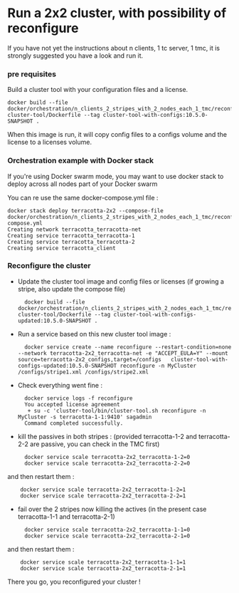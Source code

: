 # Run a 2x2 cluster, with possibility of reconfigure

If you have not yet the instructions about n clients, 1 tc server, 1 tmc, it is strongly suggested you have a look and run it.

### pre requisites
Build a cluster tool with your configuration files and a license.

    docker build --file docker/orchestration/n_clients_2_stripes_with_2_nodes_each_1_tmc/reconfigure/initial-cluster-tool/Dockerfile --tag cluster-tool-with-configs:10.5.0-SNAPSHOT .

When this image is run, it will copy config files to a configs volume and the license to a licenses volume.


### Orchestration example with Docker stack

If you're using Docker swarm mode, you may want to use docker stack to deploy across all nodes part of your Docker swarm

You can re use the same docker-compose.yml file :

    docker stack deploy terracotta-2x2 --compose-file docker/orchestration/n_clients_2_stripes_with_2_nodes_each_1_tmc/reconfigure/docker-compose.yml
    Creating network terracotta_terracotta-net
    Creating service terracotta_terracotta-1
    Creating service terracotta_terracotta-2
    Creating service terracotta_client

### Reconfigure the cluster

* Update the cluster tool image and config files or licenses (if growing a stripe, also update the compose file)

        docker build --file docker/orchestration/n_clients_2_stripes_with_2_nodes_each_1_tmc/reconfigure/updated-cluster-tool/Dockerfile --tag cluster-tool-with-configs-updated:10.5.0-SNAPSHOT .

* Run a service based on this new cluster tool image :

        docker service create --name reconfigure --restart-condition=none  --network terracotta-2x2_terracotta-net -e "ACCEPT_EULA=Y" --mount source=terracotta-2x2_configs,target=/configs   cluster-tool-with-configs-updated:10.5.0-SNAPSHOT reconfigure -n MyCluster /configs/stripe1.xml /configs/stripe2.xml

* Check everything went fine :

        docker service logs -f reconfigure
        You accepted license agreement
         + su -c 'cluster-tool/bin/cluster-tool.sh reconfigure -n MyCluster -s terracotta-1-1:9410' sagadmin
        Command completed successfully.

* kill the passives in both stripes : (provided terracotta-1-2 and terracotta-2-2 are passive, you can check in the TMC first)

        docker service scale terracotta-2x2_terracotta-1-2=0
        docker service scale terracotta-2x2_terracotta-2-2=0

and then restart them :

        docker service scale terracotta-2x2_terracotta-1-2=1
        docker service scale terracotta-2x2_terracotta-2-2=1

* fail over the 2 stripes now killing the actives (in the present case terracotta-1-1 and terracotta-2-1)

        docker service scale terracotta-2x2_terracotta-1-1=0
        docker service scale terracotta-2x2_terracotta-2-1=0

and then restart them :

        docker service scale terracotta-2x2_terracotta-1-1=1
        docker service scale terracotta-2x2_terracotta-2-1=1

There you go, you reconfigured your cluster !
